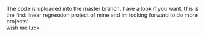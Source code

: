 The code is uploaded into the master branch. 
have a look if you want. 
this is the first linear regression project of mine and im looking forward to do more projects!  
wish me luck.
